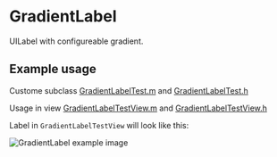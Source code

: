 GradientLabel
=============

UILabel with configureable gradient.

Example usage
-------------

Custome subclass
[GradientLabelTest.m](/wader/ios-misc/blob/master/GradientLabel/GradientLabelTest.m)
and
[GradientLabelTest.h](/wader/ios-misc/blob/master/GradientLabel/GradientLabelTest.h)

Usage in view 
[GradientLabelTestView.m](/wader/ios-misc/blob/master/GradientLabel/GradientLabelTestView.m)
and
[GradientLabelTestView.h](/wader/ios-misc/blob/master/GradientLabel/GradientLabelTestView.h)

Label in `GradientLabelTestView` will look like this:

![GradientLabel example image](/wader/ios-misc/raw/master/GradientLabel/GradientLabelExample.png)
